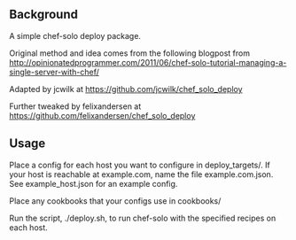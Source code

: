 ## Background

A simple chef-solo deploy package. 

Original method and idea comes from the following blogpost from 
http://opinionatedprogrammer.com/2011/06/chef-solo-tutorial-managing-a-single-server-with-chef/

Adapted by jcwilk at https://github.com/jcwilk/chef_solo_deploy

Further tweaked by felixandersen at https://github.com/felixandersen/chef_solo_deploy

## Usage

Place a config for each host you want to configure in deploy_targets/. If your
host is reachable at example.com, name the file example.com.json. See 
example_host.json for an example config.

Place any cookbooks that your configs use in cookbooks/

Run the script, ./deploy.sh, to run chef-solo with the specified recipes on each host.
